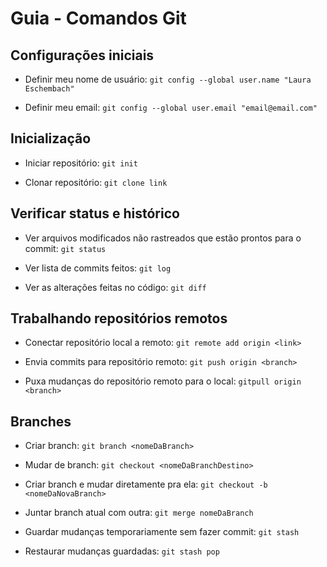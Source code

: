 # Guia - Comandos Git

## Configurações iniciais
- Definir meu nome de usuário: ```git config --global user.name "Laura Eschembach"```

- Definir meu email: ```git config --global user.email "email@email.com"```

## Inicialização
- Iniciar repositório: ```git init``` 

- Clonar repositório: ```git clone link```

## Verificar status e histórico
- Ver arquivos modificados não rastreados que estão prontos para o commit: ```git status```

- Ver lista de commits feitos: ```git log```

- Ver as alterações feitas no código: ```git diff```

## Trabalhando repositórios remotos
- Conectar repositório local a remoto: ```git remote add origin <link>```

- Envia commits para repositório remoto: ```git push origin <branch>```

- Puxa mudanças do repositório remoto para o local: ```gitpull origin <branch>```

## Branches
- Criar branch: ```git branch <nomeDaBranch>```

- Mudar de branch: ```git checkout <nomeDaBranchDestino>``` 

- Criar branch e mudar diretamente pra ela: ```git checkout -b <nomeDaNovaBranch>```

- Juntar branch atual com outra: ```git merge nomeDaBranch```

- Guardar mudanças temporariamente sem fazer commit: ```git stash```

- Restaurar mudanças guardadas: ```git stash pop```